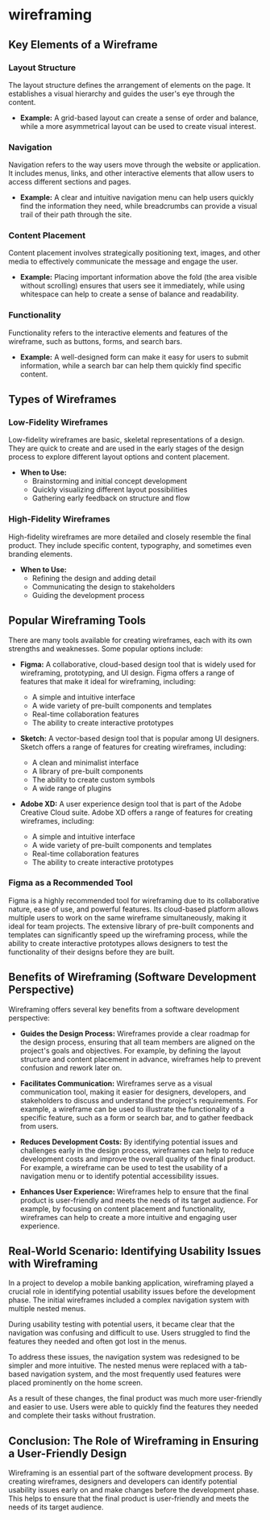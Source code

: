 # wireframing
 
 ## Key Elements of a Wireframe
 
 ### Layout Structure
 
 The layout structure defines the arrangement of elements on the page. It establishes a visual hierarchy and guides the user's eye through the content.
 
 *   **Example:** A grid-based layout can create a sense of order and balance, while a more asymmetrical layout can be used to create visual interest.
 
 ### Navigation
 
 Navigation refers to the way users move through the website or application. It includes menus, links, and other interactive elements that allow users to access different sections and pages.
 
 *   **Example:** A clear and intuitive navigation menu can help users quickly find the information they need, while breadcrumbs can provide a visual trail of their path through the site.
 
 ### Content Placement
 
 Content placement involves strategically positioning text, images, and other media to effectively communicate the message and engage the user.
 
 *   **Example:** Placing important information above the fold (the area visible without scrolling) ensures that users see it immediately, while using whitespace can help to create a sense of balance and readability.
 
 ### Functionality
 
 Functionality refers to the interactive elements and features of the wireframe, such as buttons, forms, and search bars.
 
 *   **Example:** A well-designed form can make it easy for users to submit information, while a search bar can help them quickly find specific content.
 

 ## Types of Wireframes
 
 ### Low-Fidelity Wireframes
 
 Low-fidelity wireframes are basic, skeletal representations of a design. They are quick to create and are used in the early stages of the design process to explore different layout options and content placement.
 
 *   **When to Use:**
     *   Brainstorming and initial concept development
     *   Quickly visualizing different layout possibilities
     *   Gathering early feedback on structure and flow
 
 ### High-Fidelity Wireframes
 
 High-fidelity wireframes are more detailed and closely resemble the final product. They include specific content, typography, and sometimes even branding elements.
 
 *   **When to Use:**
     *   Refining the design and adding detail
     *   Communicating the design to stakeholders
     *   Guiding the development process
 
 ## Popular Wireframing Tools
 
 There are many tools available for creating wireframes, each with its own strengths and weaknesses. Some popular options include:
 
 *   **Figma:** A collaborative, cloud-based design tool that is widely used for wireframing, prototyping, and UI design. Figma offers a range of features that make it ideal for wireframing, including:
     *   A simple and intuitive interface
     *   A wide variety of pre-built components and templates
     *   Real-time collaboration features
     *   The ability to create interactive prototypes
 
 *   **Sketch:** A vector-based design tool that is popular among UI designers. Sketch offers a range of features for creating wireframes, including:
     *   A clean and minimalist interface
     *   A library of pre-built components
     *   The ability to create custom symbols
     *   A wide range of plugins
 
 *   **Adobe XD:** A user experience design tool that is part of the Adobe Creative Cloud suite. Adobe XD offers a range of features for creating wireframes, including:
     *   A simple and intuitive interface
     *   A wide variety of pre-built components and templates
     *   Real-time collaboration features
     *   The ability to create interactive prototypes
 
 ### Figma as a Recommended Tool
 
 Figma is a highly recommended tool for wireframing due to its collaborative nature, ease of use, and powerful features. Its cloud-based platform allows multiple users to work on the same wireframe simultaneously, making it ideal for team projects. The extensive library of pre-built components and templates can significantly speed up the wireframing process, while the ability to create interactive prototypes allows designers to test the functionality of their designs before they are built.
 
 ## Benefits of Wireframing (Software Development Perspective)
 
 Wireframing offers several key benefits from a software development perspective:
 
 *   **Guides the Design Process:** Wireframes provide a clear roadmap for the design process, ensuring that all team members are aligned on the project's goals and objectives. For example, by defining the layout structure and content placement in advance, wireframes help to prevent confusion and rework later on.
 
 *   **Facilitates Communication:** Wireframes serve as a visual communication tool, making it easier for designers, developers, and stakeholders to discuss and understand the project's requirements. For example, a wireframe can be used to illustrate the functionality of a specific feature, such as a form or search bar, and to gather feedback from users.
 
 *   **Reduces Development Costs:** By identifying potential issues and challenges early in the design process, wireframes can help to reduce development costs and improve the overall quality of the final product. For example, a wireframe can be used to test the usability of a navigation menu or to identify potential accessibility issues.
 
 *   **Enhances User Experience:** Wireframes help to ensure that the final product is user-friendly and meets the needs of its target audience. For example, by focusing on content placement and functionality, wireframes can help to create a more intuitive and engaging user experience.
 
 ## Real-World Scenario: Identifying Usability Issues with Wireframing
 
 In a project to develop a mobile banking application, wireframing played a crucial role in identifying potential usability issues before the development phase. The initial wireframes included a complex navigation system with multiple nested menus.
 
 During usability testing with potential users, it became clear that the navigation was confusing and difficult to use. Users struggled to find the features they needed and often got lost in the menus.
 
 To address these issues, the navigation system was redesigned to be simpler and more intuitive. The nested menus were replaced with a tab-based navigation system, and the most frequently used features were placed prominently on the home screen.
 
 As a result of these changes, the final product was much more user-friendly and easier to use. Users were able to quickly find the features they needed and complete their tasks without frustration.
 
 ## Conclusion: The Role of Wireframing in Ensuring a User-Friendly Design
 
 Wireframing is an essential part of the software development process. By creating wireframes, designers and developers can identify potential usability issues early on and make changes before the development phase. This helps to ensure that the final product is user-friendly and meets the needs of its target audience.
